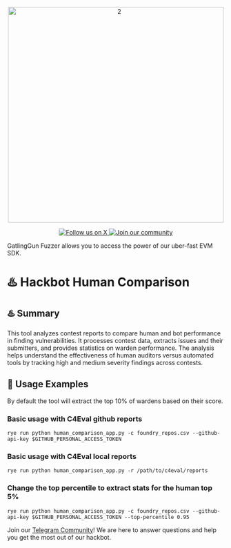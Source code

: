 
<p align="center">
  <img src="https://github.com/GatlingX/GatlingGun-Issues/assets/38335479/a66beb1a-7953-42bb-a30b-01b24417ea1c" alt="2" width="500">

</p>

<p align="center">
  <a href="https://x.com/gatling_x">
    <img src="https://img.shields.io/twitter/follow/gatling_x?style=for-the-badge&logo=x&logoColor=white" alt="Follow us on X">
  </a>
  <a href="https://t.me/+DwI1FhzS6hxkZmI0">
    <img src="https://img.shields.io/badge/Telegram-2CA5E0?style=for-the-badge&logo=telegram&logoColor=white&label=join our community" alt="Join our community">
  </a>
</p>

GatlingGun Fuzzer allows you to access the power of our uber-fast EVM SDK.

# ♨️ Hackbot Human Comparison



## ♨️ Summary

This tool analyzes contest reports to compare human and bot performance in finding vulnerabilities. It processes contest data, extracts issues and their submitters, and provides statistics on warden performance. The analysis helps understand the effectiveness of human auditors versus automated tools by tracking high and medium severity findings across contests.

## 🚀 Usage Examples

By default the tool will extract the top 10% of wardens based on their score.

### Basic usage with C4Eval github reports

```
rye run python human_comparison_app.py -c foundry_repos.csv --github-api-key $GITHUB_PERSONAL_ACCESS_TOKEN
```

### Basic usage with C4Eval local reports
```
rye run python human_comparison_app.py -r /path/to/c4eval/reports
```

### Change the top percentile to extract stats for the human top 5%

```
rye run python human_comparison_app.py -c foundry_repos.csv --github-api-key $GITHUB_PERSONAL_ACCESS_TOKEN --top-percentile 0.95
```

Join our [Telegram Community](https://t.me/+DwI1FhzS6hxkZmI0)! We are here to answer questions and help you get the most out of our hackbot.
